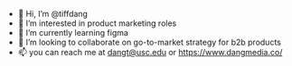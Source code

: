 - 👋 Hi, I’m @tiffdang
- 👀 I’m interested in product marketing roles
- 🌱 I’m currently learning figma
- 💞️ I’m looking to collaborate on go-to-market strategy for b2b products
- 📫 you can reach me at dangt@usc.edu or https://www.dangmedia.co/

<!---
tiffdang/tiffdang is a ✨ special ✨ repository because its `README.md` (this file) appears on your GitHub profile.
You can click the Preview link to take a look at your changes.
--->
